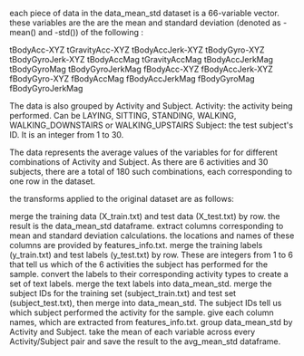 each piece of data in the data_mean_std dataset is a 66-variable vector. these variables are the are the mean and standard deviation (denoted as -mean() and -std()) of the following :

tBodyAcc-XYZ
tGravityAcc-XYZ
tBodyAccJerk-XYZ
tBodyGyro-XYZ
tBodyGyroJerk-XYZ
tBodyAccMag
tGravityAccMag
tBodyAccJerkMag
tBodyGyroMag
tBodyGyroJerkMag
fBodyAcc-XYZ
fBodyAccJerk-XYZ
fBodyGyro-XYZ
fBodyAccMag
fBodyAccJerkMag
fBodyGyroMag
fBodyGyroJerkMag

The data is also grouped by Activity and Subject. 
Activity: the activity being performed. Can be LAYING, SITTING, STANDING, WALKING, WALKING_DOWNSTAIRS or WALKING_UPSTAIRS
Subject: the test subject's ID. It is an integer from 1 to 30.

The data represents the average values of the variables for for different combinations of Activity and Subject.
As there are 6 activities and 30 subjects, there are a total of 180 such combinations, each corresponding to one row in the dataset.

the transforms applied to the original dataset are as follows:

merge the training data (X_train.txt) and test data (X_test.txt) by row. the result is the data_mean_std dataframe.
extract columns corresponding to mean and standard deviation calculations. the locations and names of these columns are provided by features_info.txt. 
merge the training labels (y_train.txt) and test labels (y_test.txt) by row. These are integers from 1 to 6 that tell us which of the 6 activities the subject has performed for the sample.
convert the labels to their corresponding activity types to create a set of text labels.
merge the text labels into data_mean_std.
merge the subject IDs for the training set (subject_train.txt) and test set (subject_test.txt), then merge into data_mean_std. The subject IDs tell us which subject performed the activity for the sample. 
give each column names, which are extracted from features_info.txt.
group data_mean_std by Activity and Subject.
take the mean of each variable across every Activity/Subject pair and save the result to the avg_mean_std dataframe.